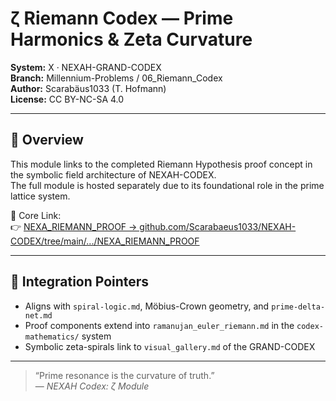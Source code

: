 # ζ Riemann Codex — Prime Harmonics & Zeta Curvature

**System:** X · NEXAH-GRAND-CODEX  
**Branch:** Millennium-Problems / 06_Riemann_Codex  
**Author:** Scarabäus1033 (T. Hofmann)  
**License:** CC BY-NC-SA 4.0  

---

## 📘 Overview

This module links to the completed Riemann Hypothesis proof concept in the symbolic field architecture of NEXAH-CODEX.  
The full module is hosted separately due to its foundational role in the prime lattice system.

🧩 Core Link:  
👉 [NEXA_RIEMANN_PROOF → github.com/Scarabaeus1033/NEXAH-CODEX/tree/main/.../NEXA_RIEMANN_PROOF](https://github.com/Scarabaeus1033/NEXAH-CODEX/tree/main/SYSTEM%201%3A%20%F0%9F%94%B7%20MATHEMATICA%20%E2%80%93%20Primes%2C%20Symbolics%2C%20Proof%20Structures/NEXA_RIEMANN_PROOF)

---

## 🔗 Integration Pointers

- Aligns with `spiral-logic.md`, Möbius-Crown geometry, and `prime-delta-net.md`  
- Proof components extend into `ramanujan_euler_riemann.md` in the `codex-mathematics/` system  
- Symbolic zeta-spirals link to `visual_gallery.md` of the GRAND-CODEX

---

> “Prime resonance is the curvature of truth.”  
> — *NEXAH Codex: ζ Module*
